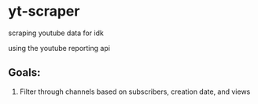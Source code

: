 # yt-scraper
scraping youtube data for idk

using the youtube reporting api

## Goals:
1. Filter through channels based on subscribers, creation date, and views

